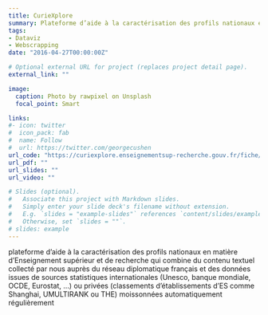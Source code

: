 ```yaml
---
title: CurieXplore
summary: Plateforme d’aide à la caractérisation des profils nationaux en matière d’Enseignement supérieur et de recherche 
tags:
- Dataviz
- Webscrapping
date: "2016-04-27T00:00:00Z"

# Optional external URL for project (replaces project detail page).
external_link: ""

image:
  caption: Photo by rawpixel on Unsplash
  focal_point: Smart

links:
#- icon: twitter
#  icon_pack: fab
#  name: Follow
#  url: https://twitter.com/georgecushen
url_code: "https://curiexplore.enseignementsup-recherche.gouv.fr/fiche/USA"
url_pdf: ""
url_slides: ""
url_video: ""

# Slides (optional).
#   Associate this project with Markdown slides.
#   Simply enter your slide deck's filename without extension.
#   E.g. `slides = "example-slides"` references `content/slides/example-slides.md`.
#   Otherwise, set `slides = ""`.
# slides: example
---
```


plateforme d’aide à la caractérisation des profils nationaux en matière d’Enseignement supérieur et de recherche qui combine du contenu textuel collecté par nous auprès du réseau diplomatique français et des données issues de sources statistiques internationales (Unesco, banque mondiale, OCDE, Eurostat, …) ou privées (classements d’établissements d’ES comme Shanghai, UMULTIRANK ou THE) moissonnées automatiquement régulièrement
